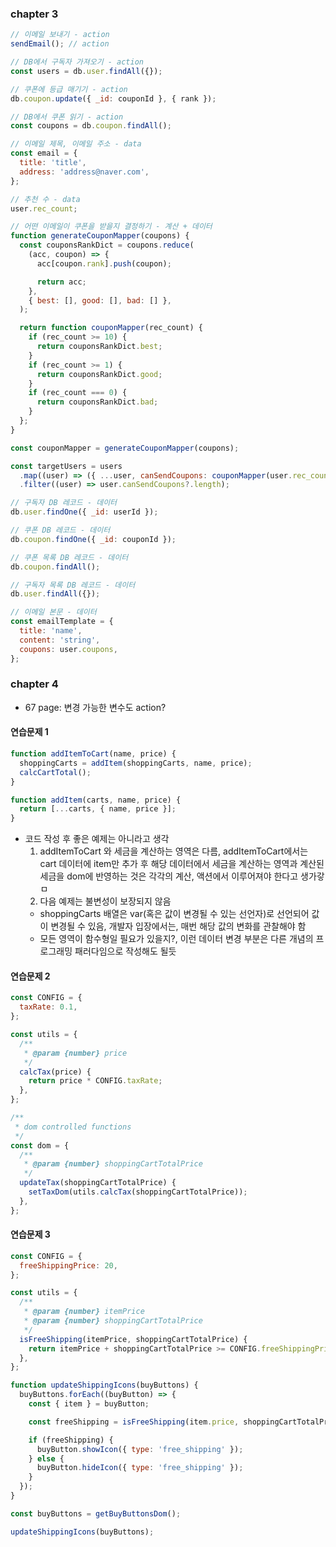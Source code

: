 ### chapter 3
```js
// 이메일 보내기 - action
sendEmail(); // action

// DB에서 구독자 가져오기 - action
const users = db.user.findAll({});

// 쿠폰에 등급 매기기 - action
db.coupon.update({ _id: couponId }, { rank });

// DB에서 쿠폰 읽기 - action
const coupons = db.coupon.findAll();

// 이메일 제목, 이메일 주소 - data
const email = {
  title: 'title',
  address: 'address@naver.com',
};

// 추천 수 - data
user.rec_count;

// 어떤 이메일이 쿠폰을 받을지 결정하기 - 계산 + 데이터
function generateCouponMapper(coupons) {
  const couponsRankDict = coupons.reduce(
    (acc, coupon) => {
      acc[coupon.rank].push(coupon);

      return acc;
    },
    { best: [], good: [], bad: [] },
  );

  return function couponMapper(rec_count) {
    if (rec_count >= 10) {
      return couponsRankDict.best;
    }
    if (rec_count >= 1) {
      return couponsRankDict.good;
    }
    if (rec_count === 0) {
      return couponsRankDict.bad;
    }
  };
}

const couponMapper = generateCouponMapper(coupons);

const targetUsers = users
  .map((user) => ({ ...user, canSendCoupons: couponMapper(user.rec_count) }))
  .filter((user) => user.canSendCoupons?.length);

// 구독자 DB 레코드 - 데이터
db.user.findOne({ _id: userId });

// 쿠폰 DB 레코드 - 데이터
db.coupon.findOne({ _id: couponId });

// 쿠폰 목록 DB 레코드 - 데이터
db.coupon.findAll();

// 구독자 목록 DB 레코드 - 데이터
db.user.findAll({});

// 이메일 본문 - 데이터
const emailTemplate = {
  title: 'name',
  content: 'string',
  coupons: user.coupons,
};

```
### chapter 4
- 67 page: 변경 가능한 변수도 action?
#### 연습문제 1
```js
function addItemToCart(name, price) {
  shoppingCarts = addItem(shoppingCarts, name, price);
  calcCartTotal();
}

function addItem(carts, name, price) {
  return [...carts, { name, price }];
}
```
- 코드 작성 후 좋은 예제는 아니라고 생각
  1. addItemToCart 와 세금을 계산하는 영역은 다름, addItemToCart에서는 cart 데이터에 item만 추가 후 해당 데이터에서 세금을 계산하는 영역과 계산된 세금을 dom에 반영하는 것은 각각의 계산, 액션에서 이루어져야 한다고 생가갛ㅁ
  2. 다음 예제는 불변성이 보장되지 않음
    - shoppingCarts 배열은 var(혹은 값이 변경될 수 있는 선언자)로 선언되어 값이 변경될 수 있음, 개발자 입장에서는, 매번 해당 값의 변화를 관찰해야 함
    - 모든 영역이 함수형일 필요가 있을지?, 이런 데이터 변경 부분은 다른 개념의 프로그래밍 패러다임으로 작성해도 될듯
 #### 연습문제 2
```js
const CONFIG = {
  taxRate: 0.1,
};

const utils = {
  /**
   * @param {number} price
   */
  calcTax(price) {
    return price * CONFIG.taxRate;
  },
};

/**
 * dom controlled functions
 */
const dom = {
  /**
   * @param {number} shoppingCartTotalPrice
   */
  updateTax(shoppingCartTotalPrice) {
    setTaxDom(utils.calcTax(shoppingCartTotalPrice));
  },
};

```
#### 연습문제 3
```js
const CONFIG = {
  freeShippingPrice: 20,
};

const utils = {
  /**
   * @param {number} itemPrice
   * @param {number} shoppingCartTotalPrice
   */
  isFreeShipping(itemPrice, shoppingCartTotalPrice) {
    return itemPrice + shoppingCartTotalPrice >= CONFIG.freeShippingPrice;
  },
};

function updateShippingIcons(buyButtons) {
  buyButtons.forEach((buyButton) => {
    const { item } = buyButton;

    const freeShipping = isFreeShipping(item.price, shoppingCartTotalPrice);

    if (freeShipping) {
      buyButton.showIcon({ type: 'free_shipping' });
    } else {
      buyButton.hideIcon({ type: 'free_shipping' });
    }
  });
}

const buyButtons = getBuyButtonsDom();

updateShippingIcons(buyButtons);

```
